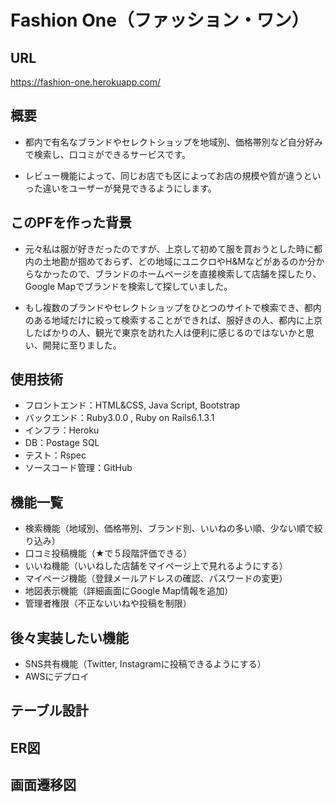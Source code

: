 # Fashion One（ファッション・ワン）

## URL
https://fashion-one.herokuapp.com/

## 概要

- 都内で有名なブランドやセレクトショップを地域別、価格帯別など自分好みで検索し、口コミができるサービスです。

- レビュー機能によって、同じお店でも区によってお店の規模や質が違うといった違いをユーザーが発見できるようにします。

## このPFを作った背景

- 元々私は服が好きだったのですが、上京して初めて服を買おうとした時に都内の土地勘が掴めておらず、どの地域にユニクロやH&Mなどがあるのか分からなかったので、ブランドのホームページを直接検索して店舗を探したり、Google Mapでブランドを検索して探していました。

- もし複数のブランドやセレクトショップをひとつのサイトで検索でき、都内のある地域だけに絞って検索することができれば、服好きの人、都内に上京したばかりの人、観光で東京を訪れた人は便利に感じるのではないかと思い、開発に至りました。

## 使用技術

- フロントエンド：HTML&CSS, Java Script, Bootstrap
- バックエンド：Ruby3.0.0 , Ruby on Rails6.1.3.1
- インフラ：Heroku
- DB：Postage SQL
- テスト：Rspec
- ソースコード管理：GitHub

## 機能一覧

- 検索機能（地域別、価格帯別、ブランド別、いいねの多い順、少ない順で絞り込み）
- 口コミ投稿機能（★で５段階評価できる）
- いいね機能（いいねした店舗をマイページ上で見れるようにする）
- マイページ機能（登録メールアドレスの確認、パスワードの変更）
- 地図表示機能（詳細画面にGoogle Map情報を追加）
- 管理者権限（不正ないいねや投稿を制限）

## 後々実装したい機能

- SNS共有機能（Twitter, Instagramに投稿できるようにする）
- AWSにデプロイ

## テーブル設計

## ER図

## 画面遷移図

